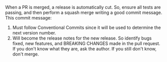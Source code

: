 When a PR is merged, a release is automatically cut. So, ensure all tests are passing, and then perform a squash merge writing a good commit message. This commit message:

1. Must follow Conventional Commits since it will be used to determine the next version number.
2. Will become the release notes for the new release. So identify bugs fixed, new features, and BREAKING CHANGES made in the pull request. If you don't know what they are, ask the author. If you still don't know, don't merge.
